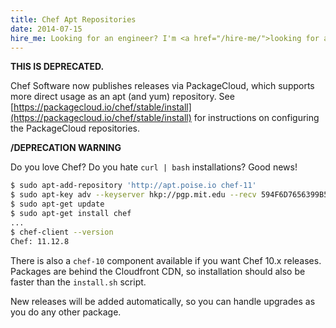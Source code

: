 ```yaml
---
title: Chef Apt Repositories
date: 2014-07-15
hire_me: Looking for an engineer? I'm <a href="/hire-me/">looking for a new opportunity</a>!
---
```


**THIS IS DEPRECATED.**

Chef Software now publishes releases via PackageCloud, which supports more
direct usage as an apt (and yum) repository. See [https://packagecloud.io/chef/stable/install](https://packagecloud.io/chef/stable/install)
for instructions on configuring the PackageCloud repositories.

**/DEPRECATION WARNING**

Do you love Chef? Do you hate `curl | bash` installations? Good news!

```bash
$ sudo apt-add-repository 'http://apt.poise.io chef-11'
$ sudo apt-key adv --keyserver hkp://pgp.mit.edu --recv 594F6D7656399B5C
$ sudo apt-get update
$ sudo apt-get install chef
...
$ chef-client --version
Chef: 11.12.8
```

There is also a `chef-10` component available if you want Chef 10.x releases.
Packages are behind the Cloudfront CDN, so installation should also be faster
than the `install.sh` script.

New releases will be added automatically, so you can handle upgrades as you do
any other package.
